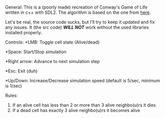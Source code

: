 General: 
  This is a (poorly made) recreation of Conway's Game of Life written in c++ with SDL2. The algorithm is based on the one from [here](https://www.youtube.com/watch?v=ndAfWKmKF34).

  Let's be real, the source code sucks, but I'll try to keep it updated and fix any issues. It (the src code) ***WILL NOT*** work without the used libraries installed properly.

Controls:
  *LMB: Toggle cell state (Alive/dead)

  *Space: Start/Stop simulation

  *Right arrow: Advance to next simulation step

  *Esc: Exit (duh)

  *Up/Down: Increase/Decrease simulation speed
 (default is 5/sec, minimum is 1/sec)

Rules:
  1. If an alive cell has less than 2 or more than 3 alive neighbo(u)rs it dies
  2. If a dead cell has exactly 3 alive neighbo(u)rs it becomes alive 
